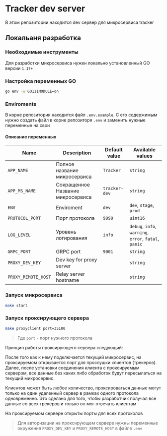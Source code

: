 # Tracker dev server

В этом репозитории находится dev сервер для микросервиса tracker

## Локальаня разработка

### Необходимые инструменты

Для разработки микросервиса нужен локально установленный GO версии `1.17+`

### Настройка переменных GO

```bash
go env -w GO111MODULE=on

```

### Enviroments

В корне репозитория находится файл `.env.example`. С его содержимым нужно создать файл в корне репозиторя `.env` и заменить нужные переменные на свои

#### Описание переменных

| Name                | Description                       | Default value | Available values                                      |
| ------------------- | --------------------------------- | ------------- | ----------------------------------------------------- |
| `APP_NAME`          | Полное название микросервиса      | `Tracker`     | `string`                                              |
| `APP_MS_NAME`       | Сокращенное Название микросервиса | `tracker-dev` | `string`                                              |
| `ENV`               | Enviroment                        | `dev`         | `dev`, `stage`, `prod`                                |
| `PROTOCOL_PORT`     | Порт протокола                    | `9090`        | `uint16`                                              |
| `LOG_LEVEL`         | Уровень логирования               | `info`        | `debug`, `info`, `warning`, `error`, `fatal`, `panic` |
| `GRPC_PORT`         | GRPC port                         | `9001`        | `string`                                              |
| `PROXY_DEV_KEY`     | Dev key for proxy server          |               | `string`                                              |
| `PROXY_REMOTE_HOST` | Relay server hostname             |               | `string`                                              |

### Запуск микросервиса

```bash
make start
```

### Запуск проксирующего сервера

```bash
make proxyclient port=35100
```

> Где `port` - порт нужного протокола

Принцип работы проксирующего сервера следующий:

После того как к нему подключается текущий микросервис, на проксируемом открывается порт для прослушки клиентов (трекеров).
Далее, после установки соединения клиента с проксируемым сервером, все данные без каких либо обработок будут пересылаться на текущий микросервис.

Клиентов может быть любое количество, проксироваться данные могут только на один удаленный сервер в рамках одного протокола одновременно. Это сделано для того, чтобы разработчик получал все данные со всех трекеров и только он мог отвечать клиентам

На проксируемом сервере открыты порты для всех протоколов

> Для авторизации на проксирующем сервере нужны переменные окружения `PROXY_DEV_KEY` и `PROXY_REMOTE_HOST` в файле `.env`
